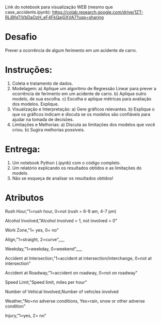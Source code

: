 Link do notebook para visualização WEB (mesmo que case_accidents.ipynb): https://colab.research.google.com/drive/1ZT-RLiBfqTlVbDaOzH_eF4FkQajGXVA7?usp=sharing


# Desafio
Prever a ocorrência de algum ferimento em um acidente de carro.

# Instruções:
1. Coleta e tratamento de dados.
2. Modelagem:
a) Aplique um algoritmo de Regressão Linear para prever a ocorrência de ferimento em um acidente de carro.
b) Aplique outro modelo, de sua escolha.
c) Escolha e aplique métricas para avaliação dos modelos. Explique.
3. Visualização e Interpretação:
a) Gere gráficos relevantes.
b) Explique o que os gráficos indicam e discuta se os modelos são confiáveis para ajudar na tomada de decisões.
4. Limitações e Melhorias:
a) Discuta as limitações dos modelos que você criou.
b) Sugira melhorias possíveis.

# Entrega:
1. Um notebook Python (.ipynb) com o código completo.
2. Um relatório explicando os resultados obtidos e as limitações do modelo.
3. Não se esqueça de analisar os resultados obtidos!

# Atributos
Rush Hour,"1=rush hour, 0=not (rush = 6-9 am, 4-7 pm)

Alcohol Involved,"Alcohol involved = 1, not involved = 0"

Work Zone,"1= yes, 0= no"

Align,"1=straight, 2=curve",,,,,

Weekday,"1=weekday, 0=weekend",,,,,

Accident at Intersection,"1=accident at intersection/interchange, 0=not at intersection"

Accident at Roadway,"1=accident on roadway, 0=not on roadway"

Speed Limit,"Speed limit, miles per hour"

Number of Vehical Involved,Number of vehicles involved

Weather,"No=no adverse conditions, Yes=rain, snow or other adverse condition"

Injury,"1=yes, 2= no"
